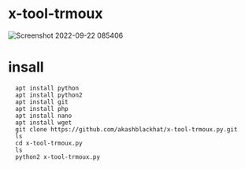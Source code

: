 # x-tool-trmoux
![Screenshot 2022-09-22 085406](https://user-images.githubusercontent.com/88341460/191799158-6efa7506-5765-4ec2-b4f7-ae1dacc8bc4c.jpg)
# insall 
      apt install python
      apt install python2
      apt install git
      apt install php
      apt install nano
      apt install wget
      git clone https://github.com/akashblackhat/x-tool-trmoux.py.git
      ls
      cd x-tool-trmoux.py
      ls
      python2 x-tool-trmoux.py
      
      
